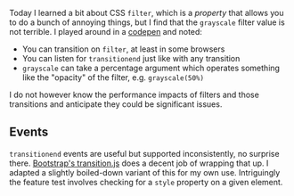 Today I learned a bit about CSS `filter`, which is a *property* that allows you to do a bunch of annoying things, but I find that the `grayscale` filter value is not terrible. I played around in a [codepen](http://codepen.io/lyzadanger/pen/vEpxMy) and noted:

* You can transition on `filter`, at least in some browsers
* You can listen for `transitionend` just like with any transition
* `grayscale` can take a percentage argument which operates something like the "opacity" of the filter, e.g. `grayscale(50%)`

I do not however know the performance impacts of filters and those transitions and anticipate they could be significant issues.

## Events

`transitionend` events are useful but supported inconsistently, no surprise there. [Bootstrap's transition.js](https://github.com/twbs/bootstrap/blob/master/js/transition.js) does a decent job of wrapping that up. I adapted a slightly boiled-down variant of this for my own use. Intriguingly the feature test involves checking for a `style` property on a given element.
